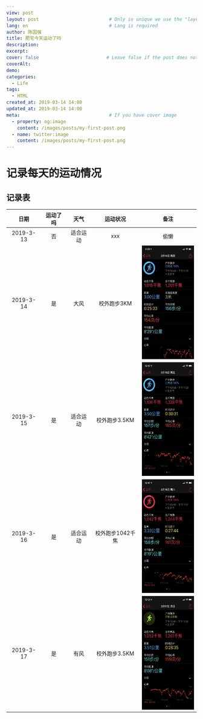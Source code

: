 ```yaml
---
view: post
layout: post                          # Only in unique we use the "layout: post"
lang: en                              # Lang is required
author: 陈国强
title: 肥宅今天运动了吗
description:
excerpt:
cover: false                         # Leave false if the post does not have cover image, if there is set to true
coverAlt:
demo:
categories:
  - Life
tags: 
  - HTML
created_at: 2019-03-14 14:00
updated_at: 2019-03-14 14:00
meta:                                 # If you have cover image
  - property: og:image
    content: /images/posts/my-first-post.png
  - name: twitter:image
    content: /images/posts/my-first-post.png
---
```



# 记录每天的运动情况

## 记录表

|日期|运动了吗|天气|运动状况|备注|
|:----:|:-----:|:----:|:----:|:----:|
|2019-3-13 |否|适合运动|xxx|偷懒|
|2019-3-14 |是|大风|校外跑步3KM|<img src="../img/2019-03-14.jpg" height="300" width="150">|
|2019-3-15 |是|适合运动|校外跑步3.5KM|<img src="../img/2019-03-15.png" height="300" width="150">|
|2019-3-16 |是|适合运动|校外跑步1042千焦|<img src="../img/2019-03-16.png" height="300" width="150">|
|2019-3-17 |是|有风|校外跑步3.5KM|<img src="../img/2019-03-17.png" height="300" width="150">|